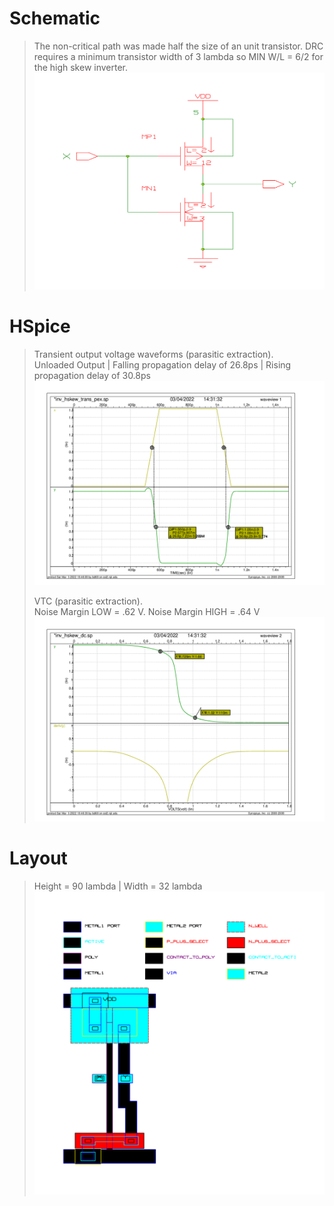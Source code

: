 # Schematic
>
> The non-critical path was made half the size of an unit transistor. DRC requires a minimum transistor width of 3 lambda so MIN W/L = 6/2 for the high skew inverter.  
> <img src="https://github.com/marz-dax/dynamic-cmos-cla-adder/blob/58d9bc64502856923d0a4073e317b10e22199994/standard-cells/inv-hskew/schematic/inv_hskew_sch.png" width="800">
>
# HSpice
>
> Transient output voltage waveforms (parasitic extraction).   
> Unloaded Output | Falling propagation delay of 26.8ps | Rising propagation delay of 30.8ps  
> <img src="https://github.com/marz-dax/dynamic-cmos-cla-adder/blob/58d9bc64502856923d0a4073e317b10e22199994/standard-cells/inv-hskew/hspice/inv_hskew_trans_pex.png" width="800">
> 
> VTC (parasitic extraction).  
> Noise Margin LOW = .62 V. Noise Margin HIGH = .64 V  
> <img src="https://github.com/marz-dax/dynamic-cmos-cla-adder/blob/58d9bc64502856923d0a4073e317b10e22199994/standard-cells/inv-hskew/hspice/inv_hskew_dc.png" width="800">
> 
# Layout
>
> Height = 90 lambda | Width = 32 lambda  
> <img src="https://github.com/marz-dax/dynamic-cmos-cla-adder/blob/58d9bc64502856923d0a4073e317b10e22199994/standard-cells/inv-hskew/layout/inv_hskew_layout.png" width="800">
